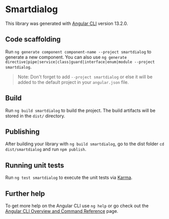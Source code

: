 # Smartdialog

This library was generated with [Angular CLI](https://github.com/angular/angular-cli) version 13.2.0.

## Code scaffolding

Run `ng generate component component-name --project smartdialog` to generate a new component. You can also use `ng generate directive|pipe|service|class|guard|interface|enum|module --project smartdialog`.
> Note: Don't forget to add `--project smartdialog` or else it will be added to the default project in your `angular.json` file. 

## Build

Run `ng build smartdialog` to build the project. The build artifacts will be stored in the `dist/` directory.

## Publishing

After building your library with `ng build smartdialog`, go to the dist folder `cd dist/smartdialog` and run `npm publish`.

## Running unit tests

Run `ng test smartdialog` to execute the unit tests via [Karma](https://karma-runner.github.io).

## Further help

To get more help on the Angular CLI use `ng help` or go check out the [Angular CLI Overview and Command Reference](https://angular.io/cli) page.
